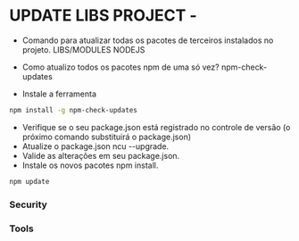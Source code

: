 # UPDATE LIBS PROJECT - 

- Comando para atualizar todas os pacotes de terceiros instalados no projeto. LIBS/MODULES NODEJS

- Como atualizo todos os pacotes npm de uma só vez?
npm-check-updates
- Instale a ferramenta 
```bash 
npm install -g npm-check-updates
```

- Verifique se o seu package.json está registrado no controle de versão (o próximo comando substituirá o package.json)
- Atualize o package.json ncu --upgrade.
- Valide as alterações em seu package.json.
- Instale os novos pacotes npm install.

```bash
npm update
```

### Security


### Tools